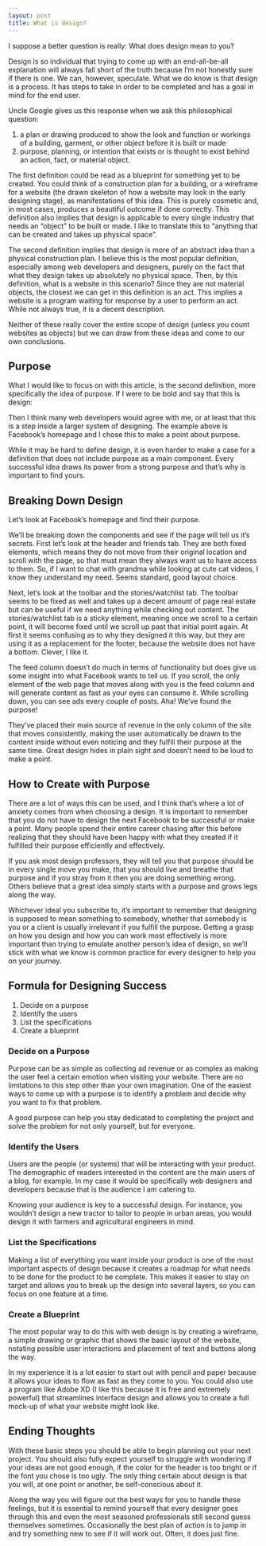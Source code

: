 ```yaml
---
layout: post
title: What is design?
---
```


I suppose a better question is really: What does design mean to you?   


Design is so individual that trying to come up with an end-all-be-all explanation will always fall short of the truth because I’m not honestly sure if there is one. We can, however, speculate. What we do know is that design is a process. It has steps to take in order to be completed and has a goal in mind for the end user.


Uncle Google gives us this response when we ask this philosophical question:  
1. a plan or drawing produced to show the look and function or workings of a building, garment, or other object before it is built or made  
2. purpose, planning, or intention that exists or is thought to exist behind an action, fact, or material object.


The first definition could be read as a blueprint for something yet to be created. You could think of a construction plan for a building, or a wireframe for a website (the drawn skeleton of how a website may look in the early designing stage), as manifestations of this idea. This is purely cosmetic and, in most cases, produces a beautiful outcome if done correctly. This definition also implies that design is applicable to every single industry that needs an “object” to be built or made. I like to translate this to “anything that can be created and takes up physical space”.


The second definition implies that design is more of an abstract idea than a physical construction plan.  I believe this is the most popular definition, especially among web developers and designers, purely on the fact that what they design takes up absolutely no physical space. Then, by this definition, what is a website in this scenario? Since they are not material objects, the closest we can get in this definition is an act. This implies a website is a program waiting for response by a user to perform an act.  While not always true, it is a decent description.


Neither of these really cover the entire scope of design (unless you count websites as objects) but we can draw from these ideas and come to our own conclusions.


## Purpose

 What I would like to focus on with this article, is the second definition, more specifically the idea of purpose. If I were to be bold and say that this is design:


 Then I think many web developers would agree with me, or at least that this is a step inside a larger system of designing. The example above is Facebook’s homepage and I chose this to make a point about purpose.  


 While it may be hard to define design, it is even harder to make a case for a definition that does not include purpose as a main component. Every successful idea draws its power from a strong purpose and that’s why is important to find yours.  


## Breaking Down Design


Let’s look at Facebook’s homepage and find their purpose.  


We’ll be breaking down the components and see if the page will tell us it’s secrets. First let’s look at the header and friends tab. They are both fixed elements, which means they do not move from their original location and scroll with the page, so that must mean they always want us to have access to them. So, if I want to chat with grandma while looking at cute cat videos, I know they understand my need. Seems standard, good layout choice.  


Next, let’s look at the toolbar and the stories/watchlist tab. The toolbar seems to be fixed as well and takes up a decent amount of page real estate but can be useful if we need anything while checking out content. The stories/watchlist tab is a sticky element, meaning once we scroll to a certain point, it will become fixed until we scroll up past that initial point again. At first it seems confusing as to why they designed it this way, but they are using it as a replacement for the footer, because the website does not have a bottom. Clever, I like it.  


The feed column doesn’t do much in terms of functionality but does give us some insight into what Facebook wants to tell us.  If you scroll, the only element of the web page that moves along with you is the feed column and will generate content as fast as your eyes can consume it. While scrolling down, you can see ads every couple of posts. Aha! We’ve found the purpose!   


They’ve placed their main source of revenue in the only column of the site that moves consistently, making the user automatically be drawn to the content inside without even noticing and they fulfill their purpose at the same time. Great design hides in plain sight and doesn’t need to be loud to make a point.  


## How to Create with Purpose


There are a lot of ways this can be used, and I think that’s where a lot of anxiety comes from when choosing a design. It is important to remember that you do not have to design the next Facebook to be successful or make a point. Many people spend their entire career chasing after this before realizing that they should have been happy with what they created if it fulfilled their purpose efficiently and effectively.  


If you ask most design professors, they will tell you that purpose should be in every single move you make, that you should live and breathe that purpose and if you stray from it then you are doing something wrong. Others believe that a great idea simply starts with a purpose and grows legs along the way.   


Whichever ideal you subscribe to, it’s important to remember that designing is supposed to mean something to somebody, whether that somebody is you or a client is usually irrelevant if you fulfill the purpose. Getting a grasp on how you design and how you can work most effectively is more important than trying to emulate another person’s idea of design, so we’ll stick with what we know is common practice for every designer to help you on your journey.


## Formula for Designing Success


1. Decide on a purpose
2. Identify the users
3. List the specifications
4. Create a blueprint


### Decide on a Purpose


Purpose can be as simple as collecting ad revenue or as complex as making the user feel a certain emotion when visiting your website. There are no limitations to this step other than your own imagination. One of the easiest ways to come up with a purpose is to identify a problem and decide why you want to fix that problem.


A good purpose can help you stay dedicated to completing the project and solve the problem for not only yourself, but for everyone.


### Identify the Users


Users are the people (or systems) that will be interacting with your product. The demographic of readers interested in the content are the main users of a blog, for example. In my case it would be specifically web designers and developers because that is the audience I am catering to.


Knowing your audience is key to a successful design. For instance, you wouldn’t design a new tractor to tailor to people in urban areas, you would design it with farmers and agricultural engineers in mind.


### List the Specifications


Making a list of everything you want inside your product is one of the most important aspects of design because it creates a roadmap for what needs to be done for the product to be complete. This makes it easier to stay on target and allows you to break up the design into several layers, so you can focus on one feature at a time.


### Create a Blueprint


The most popular way to do this with web design is by creating a wireframe, a simple drawing or graphic that shows the basic layout of the website, notating possible user interactions and placement of text and buttons along the way.  


In my experience it is a lot easier to start out with pencil and paper because it allows your ideas to flow as fast as they come to you. You could also use a program like Adobe XD (I like this because it is free and extremely powerful) that streamlines interface design and allows you to create a full mock-up of what your website might look like.


## Ending Thoughts


With these basic steps you should be able to begin planning out your next project. You should also fully expect yourself to struggle with wondering if your ideas are not good enough, if the color for the header is too bright or if the font you chose is too ugly. The only thing certain about design is that you will, at one point or another, be self-conscious about it.



Along the way you will figure out the best ways for you to handle these feelings, but it is essential to remind yourself that every designer goes through this and even the most seasoned professionals still second guess themselves sometimes. Occasionally the best plan of action is to jump in and try something new to see if it will work out. Often, it does just fine.
